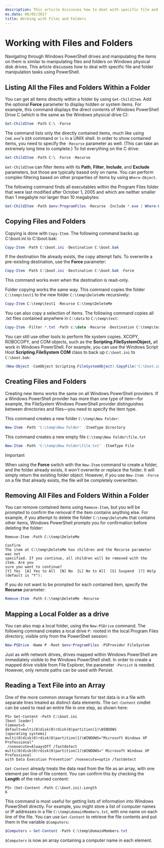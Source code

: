 ```yaml
---
description: This article discusses how to deal with specific file and folder manipulation tasks using PowerShell.
ms.date: 06/05/2017
title: Working with Files and Folders
---
```

# Working with Files and Folders

Navigating through Windows PowerShell drives and manipulating the items on them is similar to
manipulating files and folders on Windows physical disk drives. This article discusses how to deal
with specific file and folder manipulation tasks using PowerShell.

## Listing All the Files and Folders Within a Folder

You can get all items directly within a folder by using `Get-ChildItem`. Add the optional
**Force** parameter to display hidden or system items. For example, this command displays the direct
contents of Windows PowerShell Drive C (which is the same as the Windows physical drive C):

```powershell
Get-ChildItem -Path C:\ -Force
```

The command lists only the directly contained items, much like using `Cmd.exe`'s `DIR` command or
`ls` in a UNIX shell. In order to show contained items, you need to specify the `-Recurse`
parameter as well. (This can take an extremely long time to complete.) To list everything on the C
drive:

```powershell
Get-ChildItem -Path C:\ -Force -Recurse
```

`Get-ChildItem` can filter items with its **Path**, **Filter**, **Include**, and **Exclude**
parameters, but those are typically based only on name. You can perform complex filtering based on
other properties of items by using `Where-Object`.

The following command finds all executables within the Program Files folder that were last modified
after October 1, 2005 and which are neither smaller than 1 megabyte nor larger than 10 megabytes:

```powershell
Get-ChildItem -Path $env:ProgramFiles -Recurse -Include *.exe | Where-Object -FilterScript {($_.LastWriteTime -gt '2005-10-01') -and ($_.Length -ge 1mb) -and ($_.Length -le 10mb)}
```

## Copying Files and Folders

Copying is done with `Copy-Item`. The following command backs up C:\\boot.ini to C:\\boot.bak:

```powershell
Copy-Item -Path C:\boot.ini -Destination C:\boot.bak
```

If the destination file already exists, the copy attempt fails. To overwrite a pre-existing
destination, use the **Force** parameter:

```powershell
Copy-Item -Path C:\boot.ini -Destination C:\boot.bak -Force
```

This command works even when the destination is read-only.

Folder copying works the same way. This command copies the folder `C:\temp\test1` to the new folder
`C:\temp\DeleteMe` recursively:

```powershell
Copy-Item C:\temp\test1 -Recurse C:\temp\DeleteMe
```

You can also copy a selection of items. The following command copies all .txt files contained
anywhere in `C:\data` to `C:\temp\text`:

```powershell
Copy-Item -Filter *.txt -Path c:\data -Recurse -Destination C:\temp\text
```

You can still use other tools to perform file system copies. XCOPY, ROBOCOPY, and COM objects, such
as the **Scripting.FileSystemObject,** all work in Windows PowerShell. For example, you can use the
Windows Script Host **Scripting.FileSystem COM** class to back up `C:\boot.ini` to `C:\boot.bak`:

```powershell
(New-Object -ComObject Scripting.FileSystemObject).CopyFile('C:\boot.ini', 'C:\boot.bak')
```

## Creating Files and Folders

Creating new items works the same on all Windows PowerShell providers. If a Windows PowerShell
provider has more than one type of item—for example, the FileSystem Windows PowerShell provider
distinguishes between directories and files—you need to specify the item type.

This command creates a new folder `C:\temp\New Folder`:

```powershell
New-Item -Path 'C:\temp\New Folder' -ItemType Directory
```

This command creates a new empty file `C:\temp\New Folder\file.txt`

```powershell
New-Item -Path 'C:\temp\New Folder\file.txt' -ItemType File
```

> [!IMPORTANT]
> When using the **Force** switch with the `New-Item` command to create a folder, and the folder
> already exists, it _won't_ overwrite or replace the folder. It will simply return the existing
> folder object. However, if you use `New-Item -Force` on a file that already exists, the file _will_
> be completely overwritten.

## Removing All Files and Folders Within a Folder

You can remove contained items using `Remove-Item`, but you will be prompted to confirm the
removal if the item contains anything else. For example, if you attempt to delete the folder
`C:\temp\DeleteMe` that contains other items, Windows PowerShell prompts you for confirmation before
deleting the folder:

```
Remove-Item -Path C:\temp\DeleteMe

Confirm
The item at C:\temp\DeleteMe has children and the Recurse parameter was not
specified. If you continue, all children will be removed with the item. Are you
sure you want to continue?
[Y] Yes  [A] Yes to All  [N] No  [L] No to All  [S] Suspend  [?] Help
(default is "Y"):
```

If you do not want to be prompted for each contained item, specify the **Recurse** parameter:

```powershell
Remove-Item -Path C:\temp\DeleteMe -Recurse
```

## Mapping a Local Folder as a drive

You can also map a local folder, using the `New-PSDrive` command. The following command creates a
local drive `P:` rooted in the local Program Files directory, visible only from the PowerShell
session:

```powershell
New-PSDrive -Name P -Root $env:ProgramFiles -PSProvider FileSystem
```

Just as with network drives, drives mapped within Windows PowerShell are immediately visible to the
Windows PowerShell shell. In order to create a mapped drive visible from File Explorer, the
parameter `-Persist` is needed. However, only remote paths can be used with Persist.

## Reading a Text File into an Array

One of the more common storage formats for text data is in a file with separate lines treated as
distinct data elements. The `Get-Content` cmdlet can be used to read an entire file in one step,
as shown here:

```
PS> Get-Content -Path C:\boot.ini
[boot loader]
timeout=5
default=multi(0)disk(0)rdisk(0)partition(1)\WINDOWS
[operating systems]
multi(0)disk(0)rdisk(0)partition(1)\WINDOWS="Microsoft Windows XP Professional"
 /noexecute=AlwaysOff /fastdetect
multi(0)disk(0)rdisk(0)partition(1)\WINDOWS=" Microsoft Windows XP Professional
with Data Execution Prevention" /noexecute=optin /fastdetect
```

`Get-Content` already treats the data read from the file as an array, with one element per line of
file content. You can confirm this by checking the **Length** of the returned content:

```
PS> (Get-Content -Path C:\boot.ini).Length
6
```

This command is most useful for getting lists of information into Windows PowerShell directly. For
example, you might store a list of computer names or IP addresses in a file
`C:\temp\domainMembers.txt`, with one name on each line of the file. You can use `Get-Content` to
retrieve the file contents and put them in the variable `$Computers`:

```powershell
$Computers = Get-Content -Path C:\temp\DomainMembers.txt
```

`$Computers` is now an array containing a computer name in each element.
